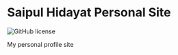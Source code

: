 # Saipul Hidayat Personal Site
![GitHub license](https://img.shields.io/badge/license-MIT-blue.svg)

My personal profile site